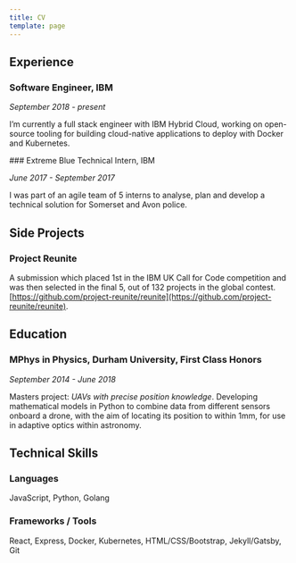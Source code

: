 ```yaml
---
title: CV
template: page
---
```


## Experience

### Software Engineer, IBM

*September 2018 - present*

I’m currently a full stack engineer with IBM Hybrid Cloud, working on open-source tooling for building cloud-native applications to deploy with Docker and Kubernetes.

<!-- - Building and supporting the Node.js containers which are deployed into a user's cluster.
- Developing React UI components to visualise micro-service performance.
- Implementing a Golang CLI as an interface to the product.
- Using Test Driven Development with Mocha, Jest and Go testing libraries to deliver features across the products. -->

### Extreme Blue Technical Intern, IBM

*June 2017 - September 2017*

I was part of an agile team of 5 interns to analyse, plan and develop a technical solution for Somerset and Avon police.

<!--
- Using IBM Watson APIs to classify police evidence submitted through our Android mobile app into a Cloudant NoSQL database, displayed through a web-app for an analyst.
- Presenting our system to the UK IBM Chief Executive, the Chief of the police constabulary, and at the Extreme Blue European expo in Paris. -->

<!-- #### Previous Experiences

- NCS Program Leader, The Challenge
  > June 2018 - August 2018
- STEM Insight-Program Intern, Teach First
  > March 2017 - April 2017 -->

## Side Projects

### Project Reunite

A submission which placed 1st in the IBM UK Call for Code competition and was then selected in the final 5, out of 132 projects in the global contest.
[https://github.com/project-reunite/reunite](https://github.com/project-reunite/reunite).

## Education

### MPhys in Physics, Durham University, First Class Honors

*September 2014 - June 2018*

Masters project: *UAVs with precise position knowledge*.
Developing mathematical models in Python to combine data from different sensors onboard a drone, with the aim of locating its position to within 1mm, for use in adaptive optics within astronomy.

## Technical Skills

### Languages

JavaScript, Python, Golang

### Frameworks / Tools

React, Express, Docker, Kubernetes, HTML/CSS/Bootstrap, Jekyll/Gatsby, Git
